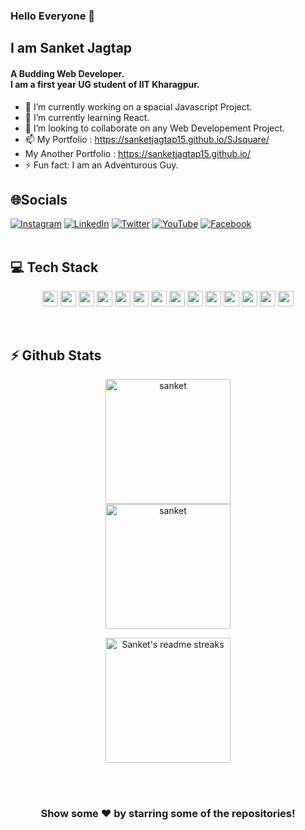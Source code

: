 ### Hello Everyone 👋
  ## I am Sanket Jagtap 
  #### A Budding Web Developer. <br>I am a first year UG student of IIT Kharagpur.




- 🔭 I’m currently working on a spacial Javascript Project.
- 🌱 I’m currently learning React.
- 👯 I’m looking to collaborate on any Web Developement Project.
- 📫 My Portfolio : https://sanketjagtap15.github.io/SJsquare/
- My Another Portfolio : https://sanketjagtap15.github.io/
- ⚡ Fun fact: I am an Adventurous Guy.


## 🌐Socials
[![Instagram](https://img.shields.io/badge/Instagram-%23E4405F.svg?logo=Instagram&logoColor=white)](https://www.instagram.com/sanket_jagtap_1508/) [![LinkedIn](https://img.shields.io/badge/LinkedIn-%230077B5.svg?logo=linkedin&logoColor=white)](https://www.linkedin.com/in/sanket-jagtap-2131a9214/) [![Twitter](https://img.shields.io/badge/Twitter-%231DA1F2.svg?logo=Twitter&logoColor=white)](https://twitter.com/SJsquare15) [![YouTube](https://img.shields.io/badge/YouTube-%23FF0000.svg?logo=YouTube&logoColor=white)](https://www.youtube.com/channel/UCez_UhO4w1zdhxorvawYsXA) [![Facebook](https://img.shields.io/badge/Facebook-%23158bd4.svg?logo=Facebook&logoColor=white)](https://www.facebook.com/profile.php?id=100075534761445)
<br><br>
<h2><b>💻 Tech Stack</b></h2>
<p align="center">
    <img src="https://img.shields.io/badge/html-%23E34F26.svg?style=for-the-badge&logo=html5&logoColor=white" height="25"/>
    <img src="https://img.shields.io/badge/css-%231572B6.svg?style=for-the-badge&logo=css3&logoColor=white" height="25"/>
    <img src="https://img.shields.io/badge/Bootstrap-563D7C?style=for-the-badge&logo=bootstrap&logoColor=white" height="25"/>
    <img src="https://img.shields.io/badge/javascript-323330.svg?&style=for-the-badge&logo=javascript&logoColor=F7DF1E" height="25"/>
    <img src="https://img.shields.io/badge/React-20232A?style=for-the-badge&logo=react&logoColor=61DAFB" height="25"/>
  <img src="https://img.shields.io/badge/python-3776AB.svg?&style=for-the-badge&logo=python&logoColor=white" height="25"/>
  <!-- <img src="https://img.shields.io/badge/php-8892BF.svg?&style=for-the-badge&logo=php&logoColor=white" height="25"/> -->
  <img src="https://img.shields.io/badge/Node.js-43853D?style=for-the-badge&logo=node.js&logoColor=white" height="25"/>
      <img src="https://img.shields.io/badge/MongoDB-4EA94B?style=for-the-badge&logo=mongodb&logoColor=white" height="25"/>
  <!-- <img src="https://img.shields.io/badge/firebase-FFCA28.svg?&style=for-the-badge&logo=firebase&logoColor=white" height="25"/> -->
<!--   <img src="https://img.shields.io/badge/PostgreSQL-316192?style=for-the-badge&logo=postgresql&logoColor=white" height="25"/> -->
<!--   <img src="https://img.shields.io/badge/SQLite-07405E?style=for-the-badge&logo=sqlite&logoColor=white" height="25"/> -->
<!--   <img src="https://img.shields.io/badge/Django-092E20?style=for-the-badge&logo=django&logoColor=white" height="25"/> -->
  
  <!-- <img src="https://img.shields.io/badge/xampp-FB7A24.svg?&style=for-the-badge&logo=xampp&logoColor=white" height="25"/> -->
  <!-- <img src="https://img.shields.io/badge/jupyter-F3631D.svg?&style=for-the-badge&logo=jupyter&logoColor=white" height="25"/> -->
  <!-- <img src="https://img.shields.io/badge/anaconda-42B029.svg?&style=for-the-badge&logo=anaconda&logoColor=white" height="25"/> -->
<!--   <img src="https://img.shields.io/badge/Gatsby-663399?style=for-the-badge&logo=gatsby&logoColor=white" height="25" /> -->
  <img src="https://img.shields.io/badge/React_Native-20232A?style=for-the-badge&logo=react&logoColor=61DAFB" height="25"/>
<!--   <img src="https://img.shields.io/badge/Flutter-02569B?style=for-the-badge&logo=flutter&logoColor=white" height="25"/> -->
<!--   <img src="https://img.shields.io/badge/Ubuntu-E95420?style=for-the-badge&logo=ubuntu&logoColor=white" height="25"/> -->
<!--   <img src="https://img.shields.io/badge/Android-3DDC84?style=for-the-badge&logo=android&logoColor=white" height="25"/> -->
  <!-- <img src="https://img.shields.io/badge/opera-FF1B2D.svg?&style=for-the-badge&logo=opera&logoColor=white" height="25"/> -->
  <img src="https://img.shields.io/badge/c-%2300599C.svg?style=for-the-badge&logo=c&logoColor=white" height="25"/>
    <img src="https://img.shields.io/badge/c++-%2300599C.svg?style=for-the-badge&logo=c%2B%2B&logoColor=white" height="25"/>
    <img src="https://img.shields.io/badge/Redux-563D7C?style=for-the-badge&logo=redux&logoColor=white" height="25"/>
    <img src="https://img.shields.io/badge/mysql-%2300f.svg?style=for-the-badge&logo=mysql&logoColor=white" height="25"/>
  <img src="https://img.shields.io/badge/git%20&%20github-FF9800.svg?&style=for-the-badge&logo=git&logoColor=white" height="25"/>
  <!-- <img src="https://img.shields.io/badge/edge-0078D7.svg?&style=for-the-badge&logo=microsoft-edge&logoColor=white" height="25"/> -->
  <!-- <img src="https://img.shields.io/badge/Laravel-FF2D20.svg?&style=for-the-badge&logo=laravel&logoColor=white" height="25"/>
  <img src="https://img.shields.io/badge/Flask-000000.svg?&style=for-the-badge&logo=flask&logoColor=white" height="25"/>
  <img src="https://img.shields.io/badge/latex-008080.svg?&style=for-the-badge&logo=latex&logoColor=white" height="25"/> -->
</p><br>

<h2><b>⚡ Github Stats</b></h2>
<p align="center">
    <img height="200em" src="https://github-readme-stats.vercel.app/api?username=sanketjagtap15&count_private=true&show_icons=true&theme=tokyonight&include_all_commits=true&custom_title=My Github Stats&hide_border=false&border_color=808080&bg_color=242424" alt="sanket"/>
  <br>
    <img height="200em" src="https://github-readme-stats.vercel.app/api/top-langs/?username=sanketjagtap15&theme=tokyonight&hide=&hide_border=false&border_color=808080&bg_color=242424" alt="sanket" />
</p>

<p align="center">
  <img height="200em" src="https://github-readme-streak-stats.herokuapp.com/?user=sanketjagtap15&theme=tokyonight_duo&hide_border=false" alt="Sanket's readme streaks" />
</p>
<br><br>
<div align="center">

### Show some ❤️ by starring some of the repositories!

</div>
